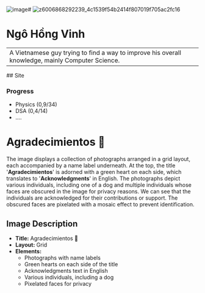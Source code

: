 ![image](https://github.com/user-attachments/assets/b06e6994-02e7-47e6-bad6-ccb3959354f2)# ![z6006868292239_4c1539f54b2414f807019f705ac2fc16](https://github.com/user-attachments/assets/72ecc147-2f9c-41d3-961c-92c8536e0a5b)
# Ngô Hồng Vinh
<table>
<tr>
<td>
A Vietnamese guy trying to find a way to improve his overall knowledge, mainly Computer Science.
</td>
</tr>
</table>
## Site

### Progress
 - Physics (0,9/34)
 - DSA (0,4/14)
 - ....
# Agradecimientos 💚

The image displays a collection of photographs arranged in a grid layout, each accompanied by a name label underneath. At the top, the title '**Agradecimientos**' is adorned with a green heart on each side, which translates to '**Acknowledgments**' in English. The photographs depict various individuals, including one of a dog and multiple individuals whose faces are obscured in the image for privacy reasons. We can see that the individuals are acknowledged for their contributions or support. The obscured faces are pixelated with a mosaic effect to prevent identification.

## Image Description
- **Title:** Agradecimientos 💚
- **Layout:** Grid
- **Elements:**
  - Photographs with name labels
  - Green hearts on each side of the title
  - Acknowledgments text in English
  - Various individuals, including a dog
  - Pixelated faces for privacy


